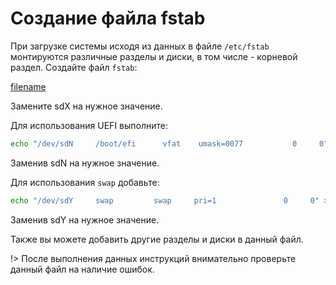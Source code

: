# Создание файла fstab

При загрузке системы исходя из данных в файле ``/etc/fstab`` монтируются различные разделы и диски, в том числе - корневой раздел.
Создайте файл ``fstab``:

[filename](https://raw.githubusercontent.com/Linux4Yourself/Linux4Yourself.Book.Scripts/develop/src/fstab.sh ':include')

Замените sdX на нужное значение.

Для использования UEFI выполните:

```bash
echo "/dev/sdN     /boot/efi      vfat    umask=0077           0     0" >> /etc/fstab
```

Заменив sdN на нужное значение.

Для использования `swap` добавьте:

```bash
echo "/dev/sdY     swap         swap     pri=1               0     0" >> /etc/fstab
```

Заменив sdY на нужное значение.

Также вы можете добавить другие разделы и диски в данный файл.

!> После выполнения данных инструкций внимательно проверьте данный файл на наличие ошибок.
